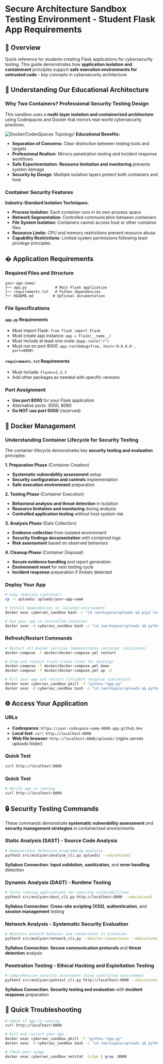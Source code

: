 # Secure Architecture Sandbox Testing Environment - Student Flask App Requirements

## 🎯 Overview

Quick reference for students creating Flask applications for cybersecurity
testing. This guide demonstrates how **application isolation and containment**
principles support **safe execution environments for untrusted code** - key
concepts in cybersecurity architecture.

## 🐳 Understanding Our Educational Architecture

### Why Two Containers? Professional Security Testing Design

This sandbox uses a **multi-layer isolation and containerized architecture** using Codespaces and Docker that mirrors real-world cybersecurity practices.

![Docker/CodesSpaces Topology!](images/secure_architecture_sandbox_network_topology.png "Docker/CodesSpaces Topology")
**Educational Benefits:**

- **Separation of Concerns**: Clear distinction between testing tools and
  targets
- **Professional Realism**: Mirrors penetration testing and incident response
  workflows
- **Safe Experimentation**: **Resource limitation and monitoring** prevents
  system damage
- **Security by Design**: Multiple isolation layers protect both containers and
  host

### Container Security Features

**Industry-Standard Isolation Techniques:**

- **Process Isolation**: Each container runs in its own process space
- **Network Segmentation**: Controlled communication between containers
- **File System Isolation**: Containers cannot access host or other container
  files
- **Resource Limits**: CPU and memory restrictions prevent resource abuse
- **Capability Restrictions**: Limited system permissions following least
  privilege principles

## � Application Requirements

### Required Files and Structure

```
your-app-name/
├── app.py             # Main Flask application
├── requirements.txt   # Python dependencies
└── README.md         # Optional documentation
```

### File Specifications

#### `app.py` Requirements

- Must import Flask: `from flask import Flask`
- Must create app instance: `app = Flask(__name__)`
- Must include at least one route: `@app.route("/")`
- Must run on port 8000: `app.run(debug=True, host='0.0.0.0', port=8000)`

#### `requirements.txt` Requirements

- Must include: `Flask==2.3.3`
- Add other packages as needed with specific versions

### Port Assignment

- **Use port 8000** for your Flask application
- Alternative ports: 3000, 8080
- **Do NOT use port 5000** (reserved)

## 🔄 Docker Management

### Understanding Container Lifecycle for Security Testing

The container lifecycle demonstrates key **security testing and evaluation**
principles:

**1. Preparation Phase** (Container Creation)

- **Systematic vulnerability assessment** setup
- **Security configuration and controls** implementation
- **Safe execution environment** preparation

**2. Testing Phase** (Container Execution)

- **Behavioral analysis and threat detection** in isolation
- **Resource limitation and monitoring** during analysis
- **Controlled application testing** without host system risk

**3. Analysis Phase** (Data Collection)

- **Evidence collection** from isolated environment
- **Security findings documentation** with contained logs
- **Risk assessment** based on observed behaviors

**4. Cleanup Phase** (Container Disposal)

- **Secure evidence handling** and report generation
- **Environment reset** for next testing cycle
- **Incident response** preparation if threats detected

### Deploy Your App

```bash
# Copy template (optional)
cp -r uploads/ uploads/your-app-name

# Install dependencies in isolated environment
docker exec cybersec_sandbox bash -c "cd /workspace/uploads && pip3 install -r requirements.txt"

# Run your app in controlled container
docker exec -d cybersec_sandbox bash -c "cd /workspace/uploads && python3 app.py"
```

### Refresh/Restart Commands

```bash
# Restart all Docker services (demonstrates container resilience)
docker-compose -f docker/docker-compose.yml restart

# Stop and restart fresh (clean slate for testing)
docker-compose -f docker/docker-compose.yml down
docker-compose -f docker/docker-compose.yml up -d

# Kill your app and restart (incident response simulation)
docker exec cybersec_sandbox pkill -f "python.*app.py"
docker exec -d cybersec_sandbox bash -c "cd /workspace/uploads && python3 app.py"
```

## 🌐 Access Your Application

### URLs

- **Codespaces**: `https://your-codespace-name-8000.app.github.dev`
- **Local test**: `curl http://localhost:8000`
- **Web file browser**: `http://localhost:8080/uploads/` (nginx serves uploads
  folder)

### Quick Test

```bash
curl http://localhost:8000
```

### Quick Test

```bash
# Verify app is running
curl http://localhost:8000
```

## 🔒 Security Testing Commands

These commands demonstrate **systematic vulnerability assessment** and
**security management strategies** in containerized environments:

### Static Analysis (SAST) - **Source Code Analysis**

```bash
# Demonstrates defensive programming analysis
python3 src/analyzer/analyze_cli.py uploads/ --educational
```

**Syllabus Connection**: **Input validation**, **sanitization**, and **error
handling** detection

### Dynamic Analysis (DAST) - **Runtime Testing**

```bash
# Tests running applications for security vulnerabilities
python3 src/analyzer/dast_cli.py http://localhost:8000 --educational
```

**Syllabus Connection**: **Cross-site scripting (XSS)**, **authentication**, and
**session management** testing

### Network Analysis - **Systematic Security Evaluation**

```bash
# Monitors network behavior and connections in isolation
python3 src/analyzer/network_cli.py --monitor-connections --educational
```

**Syllabus Connection**: **Secure communication protocols** and **threat
detection** analysis

### Penetration Testing - **Ethical Hacking and Exploitation Testing**

```bash
# Comprehensive security assessment using controlled environment
python3 src/analyzer/pentest_cli.py http://localhost:8000 --educational
```

**Syllabus Connection**: **Security testing and evaluation** with **incident
response** preparation

## 🐛 Quick Troubleshooting

```bash
# Check if app is running
curl http://localhost:8000

# Kill and restart your app
docker exec cybersec_sandbox pkill -f "python.*app.py"
docker exec -d cybersec_sandbox bash -c "cd /workspace/uploads && python3 app.py"

# Check port usage
docker exec cybersec_sandbox netstat -tulpn | grep :8000
```
